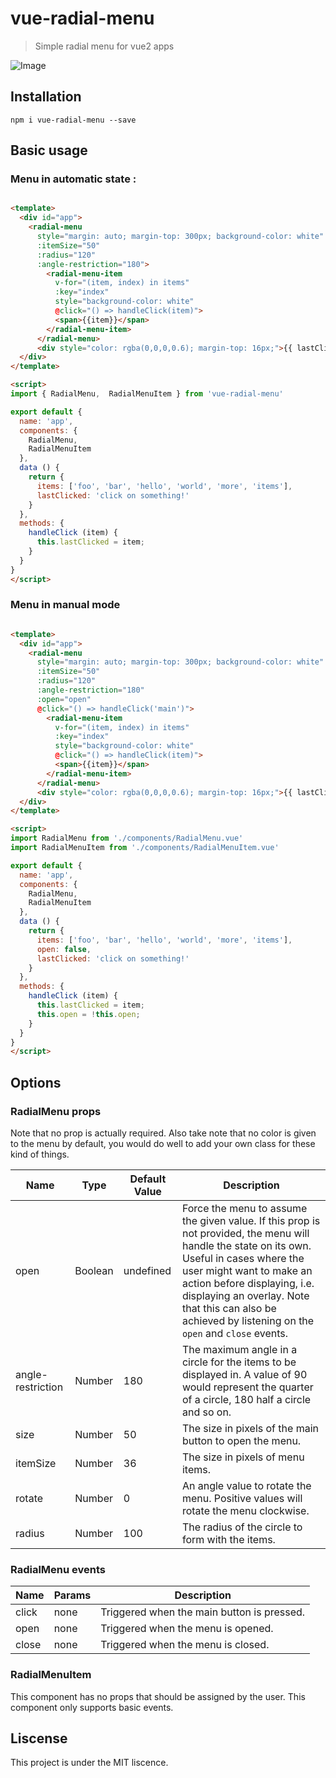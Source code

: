 # vue-radial-menu

> Simple radial menu for vue2 apps

![Image](https://raw.githubusercontent.com/vparadis/vue-radial-menu/master/public/demo_180.gif)

## Installation

`npm i vue-radial-menu --save`

## Basic usage

### Menu in automatic state :

``` html

<template>
  <div id="app">
    <radial-menu
      style="margin: auto; margin-top: 300px; background-color: white"
      :itemSize="50"
      :radius="120"
      :angle-restriction="180">
        <radial-menu-item 
          v-for="(item, index) in items" 
          :key="index" 
          style="background-color: white" 
          @click="() => handleClick(item)">
          <span>{{item}}</span>
        </radial-menu-item>
      </radial-menu>
      <div style="color: rgba(0,0,0,0.6); margin-top: 16px;">{{ lastClicked }}</div>
  </div>
</template>

<script>
import { RadialMenu,  RadialMenuItem } from 'vue-radial-menu'

export default {
  name: 'app',
  components: {
    RadialMenu,
    RadialMenuItem
  },
  data () {
    return {
      items: ['foo', 'bar', 'hello', 'world', 'more', 'items'],
      lastClicked: 'click on something!'
    }
  },
  methods: {
    handleClick (item) {
      this.lastClicked = item;
    }
  }
}
</script>
```

### Menu in manual mode

``` html

<template>
  <div id="app">
    <radial-menu
      style="margin: auto; margin-top: 300px; background-color: white"
      :itemSize="50"
      :radius="120"
      :angle-restriction="180"
      :open="open" 
      @click="() => handleClick('main')">
        <radial-menu-item 
          v-for="(item, index) in items" 
          :key="index" 
          style="background-color: white" 
          @click="() => handleClick(item)">
          <span>{{item}}</span>
        </radial-menu-item>
      </radial-menu>
      <div style="color: rgba(0,0,0,0.6); margin-top: 16px;">{{ lastClicked }}</div>
  </div>
</template>

<script>
import RadialMenu from './components/RadialMenu.vue'
import RadialMenuItem from './components/RadialMenuItem.vue'

export default {
  name: 'app',
  components: {
    RadialMenu,
    RadialMenuItem
  },
  data () {
    return {
      items: ['foo', 'bar', 'hello', 'world', 'more', 'items'],
      open: false,
      lastClicked: 'click on something!'
    }
  },
  methods: {
    handleClick (item) {
      this.lastClicked = item;
      this.open = !this.open;
    }
  }
}
</script>

```

## Options

### RadialMenu props

Note that no prop is actually required.
Also take note that no color is given to the menu by default, you would do well to add your own class for these kind of things.

| Name | Type  | Default Value | Description |
| ---- | ----  | ------------- | ----------- |
| open | Boolean | undefined | Force the menu to assume the given value. If this prop is not provided, the menu will handle the state on its own. Useful in cases where the user might want to make an action before displaying, i.e. displaying an overlay. Note that this can also be achieved by listening on the `open` and `close` events. |
| angle-restriction | Number | 180 | The maximum angle in a circle for the items to be displayed in. A value of 90 would represent the quarter of a circle, 180 half a circle and so on. |
| size | Number | 50 | The size in pixels of the main button to open the menu. |
| itemSize | Number | 36 | The size in pixels of menu items. |
| rotate | Number | 0 | An angle value to rotate the menu. Positive values will rotate the menu clockwise. |
| radius | Number | 100 | The radius of the circle to form with the items. |

### RadialMenu events

| Name | Params | Description |
| ---- | ---- | ---- |
| click | none | Triggered when the main button is pressed. |
| open | none | Triggered when the menu is opened. |
| close | none | Triggered when the menu is closed. |

### RadialMenuItem

This component has no props that should be assigned by the user.
This component only supports basic events.

## Liscense

This project is under the MIT liscence.